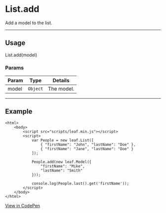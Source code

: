 # List.add

Add a model to the list.

----------------------------------------------------------------------

## Usage

List.add(model)

### Params

| Param           | Type          | Details                          |
| --------------- | ------------- | -------------------------------- |
| model           | `Object`      | The model.                       |

----------------------------------------------------------------------

## Example

	<html>
		<body>
			<script src="scripts/leaf.min.js"></script>
			<script>
				var People = new leaf.List([
					{ "firstName": "John", "lastName": "Doe" },
					{ "firstName": "Jane", "lastName": "Doe" }
				]);

				People.add(new leaf.Model({
					"firstName": "Mike",
					"lastName": "Smith"
				}));

				console.log(People.last().get('firstName'));
			</script>
		</body>
	</html>

[View in CodePen](https://codepen.io/leaf-git/pen/mAXEKd)
